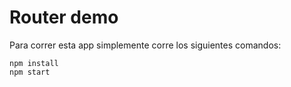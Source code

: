 # Router demo

Para correr esta app simplemente corre los siguientes comandos:

```
npm install
npm start
```